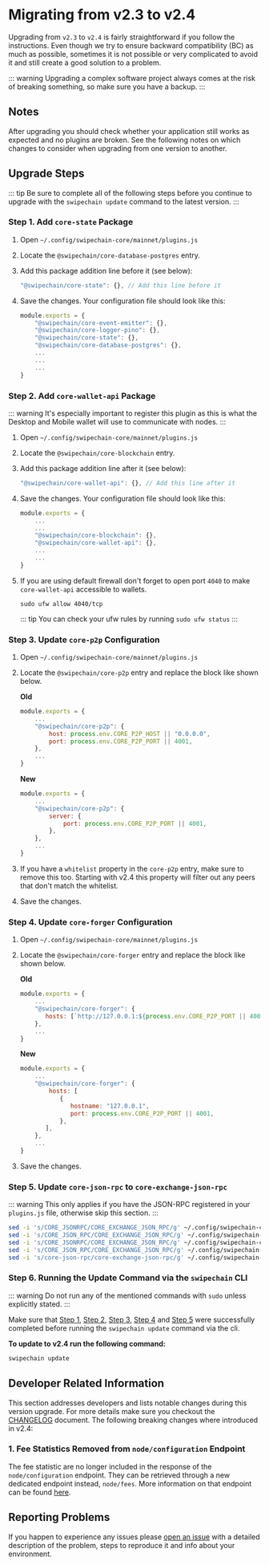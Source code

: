 # Migrating from v2.3 to v2.4

Upgrading from `v2.3` to `v2.4` is fairly straightforward if you follow the instructions. Even though we try to ensure backward compatibility (BC) as much as possible, sometimes it is not possible or very complicated to avoid it and still create a good solution to a problem.

::: warning
Upgrading a complex software project always comes at the risk of breaking something, so make sure you have a backup.
:::

## Notes

After upgrading you should check whether your application still works as expected and no plugins are broken. See the following notes on which changes to consider when upgrading from one version to another.

## Upgrade Steps

::: tip
Be sure to complete all of the following steps before you continue to upgrade with the `swipechain update` command to the latest version.
:::

### Step 1. Add `core-state` Package

1. Open `~/.config/swipechain-core/mainnet/plugins.js`
2. Locate the `@swipechain/core-database-postgres` entry.
3. Add this package addition line before it (see below):

   ```js
   "@swipechain/core-state": {}, // Add this line before it
   ```

4. Save the changes. Your configuration file should look like this:

   ```js
   module.exports = {
       "@swipechain/core-event-emitter": {},
       "@swipechain/core-logger-pino": {},
       "@swipechain/core-state": {},
       "@swipechain/core-database-postgres": {},
       ...
       ...
       ...
   }
   ```

### Step 2. Add `core-wallet-api` Package

::: warning
It's especially important to register this plugin as this is what the Desktop and Mobile wallet will use to communicate with nodes.
:::

1. Open `~/.config/swipechain-core/mainnet/plugins.js`
2. Locate the `@swipechain/core-blockchain` entry.
3. Add this package addition line after it (see below):

   ```js
   "@swipechain/core-wallet-api": {}, // Add this line after it
   ```

4. Save the changes. Your configuration file should look like this:

   ```js
   module.exports = {
       ...
       ...
       "@swipechain/core-blockchain": {},
       "@swipechain/core-wallet-api": {},
       ...
       ...
   }
   ```

5. If you are using default firewall don't forget to open port `4040` to make `core-wallet-api` accessible to wallets.

   ```shell
   sudo ufw allow 4040/tcp
   ```

   ::: tip
   You can check your ufw rules by running `sudo ufw status`
   :::

### Step 3. Update `core-p2p` Configuration

1. Open `~/.config/swipechain-core/mainnet/plugins.js`
2. Locate the `@swipechain/core-p2p` entry and replace the block like shown below.

   **Old**

   ```js
   module.exports = {
       ...
       "@swipechain/core-p2p": {
           host: process.env.CORE_P2P_HOST || "0.0.0.0",
           port: process.env.CORE_P2P_PORT || 4001,
       },
       ...
   }
   ```

   **New**

   ```js
   module.exports = {
       ...
       "@swipechain/core-p2p": {
           server: {
               port: process.env.CORE_P2P_PORT || 4001,
           },
       },
       ...
   }
   ```

3. If you have a `whitelist` property in the `core-p2p` entry, make sure to remove this too. Starting with v2.4 this property will filter out any peers that don't match the whitelist.
4. Save the changes.

### Step 4. Update `core-forger` Configuration

1. Open `~/.config/swipechain-core/mainnet/plugins.js`
2. Locate the `@swipechain/core-forger` entry and replace the block like shown below.

   **Old**

   ```js
   module.exports = {
       ...
       "@swipechain/core-forger": {
          hosts: [`http://127.0.0.1:${process.env.CORE_P2P_PORT || 4001}`],
       },
       ...
   }
   ```

   **New**

   ```js
   module.exports = {
       ...
       "@swipechain/core-forger": {
           hosts: [
              {
                 hostname: "127.0.0.1",
                 port: process.env.CORE_P2P_PORT || 4001,
              },
          ],
       },
       ...
   }
   ```

3. Save the changes.

### Step 5. Update `core-json-rpc` to `core-exchange-json-rpc`

::: warning
This only applies if you have the JSON-RPC registered in your `plugins.js` file, otherwise skip this section.
:::

```sh
sed -i 's/CORE_JSONRPC/CORE_EXCHANGE_JSON_RPC/g' ~/.config/swipechain-core/mainnet/.env
sed -i 's/CORE_JSON_RPC/CORE_EXCHANGE_JSON_RPC/g' ~/.config/swipechain-core/mainnet/.env
sed -i 's/CORE_JSONRPC/CORE_EXCHANGE_JSON_RPC/g' ~/.config/swipechain-core/mainnet/plugins.js
sed -i 's/CORE_JSON_RPC/CORE_EXCHANGE_JSON_RPC/g' ~/.config/swipechain-core/mainnet/plugins.js
sed -i 's/core-json-rpc/core-exchange-json-rpc/g' ~/.config/swipechain-core/mainnet/plugins.js
```

### Step 6. Running the Update Command via the `swipechain` CLI

::: warning
Do not run any of the mentioned commands with `sudo` unless explicitly stated.
:::

Make sure that [Step 1](#step-1-add-core-state-package), [Step 2](#step-2-add-core-wallet-api-package), [Step 3](#step-3-update-core-p2p-configuration), [Step 4](#step-4-update-core-forger-configuration) and [Step 5](#step-5-update-core-json-rpc-to-core-exchange-json-rpc) were successfully completed before running the `swipechain update` command via the cli.

**To update to v2.4 run the following command:**

```bash
swipechain update
```

## Developer Related Information

This section addresses developers and lists notable changes during this version upgrade. For more details make sure you checkout the [CHANGELOG]( https://github.com/SwipeChain/swipechain-core/blob/master/CHANGELOG.md) document. The following breaking changes where introduced in v2.4:

### 1. Fee Statistics Removed from `node/configuration` Endpoint

The fee statistic are no longer included in the response of the `node/configuration` endpoint. They can be retrieved through a new dedicated endpoint instead, `node/fees`. More information on that endpoint can be found [here](/api/public/v2/node.html#retrieve-the-fee-statistics).

## Reporting Problems

If you happen to experience any issues please [open an issue](https://github.com/Swipechain/swipechain-core/issues/new?template=Bug_report.md) with a detailed description of the problem, steps to reproduce it and info about your environment.
